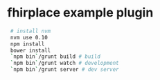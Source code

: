 fhirplace example plugin
======================

```sh
 # install nvm
 nvm use 0.10
 npm install
 bower install
 `npm bin`/grunt build # build
 `npm bin`/grunt watch # development
 `npm bin`/grunt server # dev server
```
